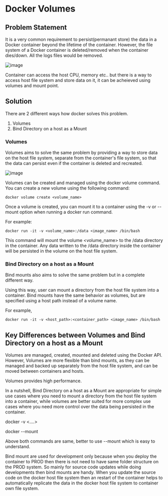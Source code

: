 # Docker Volumes

## Problem Statement

It is a very common requirement to persist(permanant store) the data in a Docker container beyond the lifetime of the container. However, the file system of a Docker container is deleted/removed when the container dies/down. All the logs files would be removed.

![image](https://github.com/jalaluddinmohammed/Docker-Zero-to-Hero/assets/145260536/798f3441-5c85-4f6a-b7a4-9d42f2c127b2)

Container can access the host CPU, memory etc.. but there is a way to access host file system  and store data on it, it can be acheieved using volumes and mount point.

## Solution

There are 2 different ways how docker solves this problem.

1. Volumes
2. Bind Directory on a host as a Mount

### Volumes 

Volumes aims to solve the same problem by providing a way to store data on the host file system, separate from the container's file system, 
so that the data can persist even if the container is deleted and recreated.

![image](https://user-images.githubusercontent.com/43399466/218018334-286d8949-d155-4d55-80bc-24827b02f9b1.png)


Volumes can be created and managed using the docker volume command. You can create a new volume using the following command:

```
docker volume create <volume_name>
```

Once a volume is created, you can mount it to a container using the -v or --mount option when running a docker run command. 

For example:

```
docker run -it -v <volume_name>:/data <image_name> /bin/bash
```

This command will mount the volume <volume_name> to the /data directory in the container. Any data written to the /data directory
inside the container will be persisted in the volume on the host file system.

### Bind Directory on a host as a Mount

Bind mounts also aims to solve the same problem but in a complete different way.

Using this way, user can mount a directory from the host file system into a container. Bind mounts have the same behavior as volumes, but
are specified using a host path instead of a volume name. 

For example, 

```
docker run -it -v <host_path>:<container_path> <image_name> /bin/bash
```

## Key Differences between Volumes and Bind Directory on a host as a Mount

Volumes are managed, created, mounted and deleted using the Docker API. However, Volumes are more flexible than bind mounts, as 
they can be managed and backed up separately from the host file system, and can be moved between containers and hosts.

Volumes provides high performance.

In a nutshell, Bind Directory on a host as a Mount are appropriate for simple use cases where you need to mount a directory from the host file system into
a container, while volumes are better suited for more complex use cases where you need more control over the data being persisted
in the container.


docker -v <....>

docker  --mount 

Above both commands are same, better to use --mount which is easy to understand.

Bind mount are used for development only because when you deploy the container to PROD then there is not need to have same folder structure on the PROD system. So mainly for source code updates while doing developments then bind mounts are handy. When you update the source code on the docker host file system then an restart of the container helps to automatically replicate the data in the docker host file system to container own file system.
